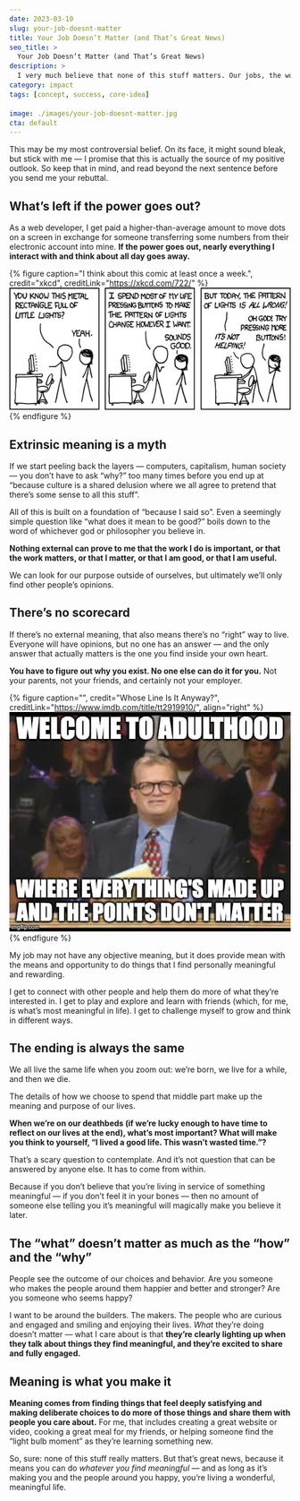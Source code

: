 ```yaml
---
date: 2023-03-10
slug: your-job-doesnt-matter
title: Your Job Doesn’t Matter (and That’s Great News)
seo_title: >
  Your Job Doesn’t Matter (and That’s Great News)
description: >
  I very much believe that none of this stuff matters. Our jobs, the work, all of it. It’s completely meaningless. I also believe this is a wonderful thing.
category: impact
tags: [concept, success, core-idea]

image: ./images/your-job-doesnt-matter.jpg
cta: default
---
```


This may be my most controversial belief. On its face, it might sound bleak, but stick with me — I promise that this is actually the source of my positive outlook. So keep that in mind, and read beyond the next sentence before you send me your rebuttal.

## What’s left if the power goes out?

As a web developer, I get paid a higher-than-average amount to move dots on a screen in exchange for someone transferring some numbers from their electronic account into mine. **If the power goes out, nearly everything I interact with and think about all day goes away.**

{% figure
  caption="I think about this comic at least once a week.",
  credit="xkcd",
  creditLink="https://xkcd.com/722/"
%}
  ![Cueball and Megan are looking at his computer, on the desk. Cueball: You know this metal rectangle full of little lights? Megan: Yeah. Cueball: I spend most of my life pressing buttons to make the pattern of lights change however I want. Megan: Sounds good. Cueball: But today, the pattern of lights is all wrong! Megan: Oh god! Try pressing more buttons! Cueball: IT'S NOT HELPING!](./images/xkcd-computer-problems.jpg)
{% endfigure %} 

## Extrinsic meaning is a myth

If we start peeling back the layers — computers, capitalism, human society — you don’t have to ask “why?” too many times before you end up at “because culture is a shared delusion where we all agree to pretend that there’s some sense to all this stuff”.

All of this is built on a foundation of “because I said so”. Even a seemingly simple question like “what does it mean to be good?” boils down to the word of whichever god or philosopher you believe in.

**Nothing external can prove to me that the work I do is important, or that the work matters, or that I matter, or that I am good, or that I am useful.**

We can look for our purpose outside of ourselves, but ultimately we’ll only find other people’s opinions.

## There’s no scorecard

If there’s no external meaning, that also means there’s no “right” way to live. Everyone will have opinions, but no one has an answer — and the only answer that actually matters is the one you find inside your own heart.

**You have to figure out why you exist. No one else can do it for you.** Not your parents, not your friends, and certainly not your employer.

{% figure
  caption="",
  credit="Whose Line Is It Anyway?",
  creditLink="https://www.imdb.com/title/tt2919910/",
  align="right"
%}
  ![Drew Carey on Whose Line Is It Anyway? with the caption, "Welcome to adulthood where everything's made up and the points don't matter"](./images/your-job-doesnt-matter.jpg)
{% endfigure %}


My job may not have any objective meaning, but it does provide mean with the means and opportunity to do things that I find personally meaningful and rewarding.

I get to connect with other people and help them do more of what they’re interested in. I get to play and explore and learn with friends (which, for me, is what’s most meaningful in life). I get to challenge myself to grow and think in different ways.

## The ending is always the same

We all live the same life when you zoom out: we’re born, we live for a while, and then we die.

The details of how we choose to spend that middle part make up the meaning and purpose of our lives.

**When we’re on our deathbeds (if we’re lucky enough to have time to reflect on our lives at the end), what’s most important? What will make you think to yourself, “I lived a good life. This wasn’t wasted time.”?**

That’s a scary question to contemplate. And it’s not question that can be answered by anyone else. It has to come from within.

Because if you don’t believe that you’re living in service of something meaningful — if you don’t feel it in your bones — then no amount of someone else telling you it’s meaningful will magically make you believe it later.

## The “what” doesn’t matter as much as the “how” and the “why”

People see the outcome of our choices and behavior. Are you someone who makes the people around them happier and better and stronger? Are you someone who seems happy?

I want to be around the builders. The makers. The people who are curious and engaged and smiling and enjoying their lives. _What_ they’re doing doesn’t matter — what I care about is that **they’re clearly lighting up when they talk about things they find meaningful, and they’re excited to share and fully engaged.**

## Meaning is what you make it

**Meaning comes from finding things that feel deeply satisfying and making deliberate choices to do more of those things and share them with people you care about.** For me, that includes creating a great website or video, cooking a great meal for my friends, or helping someone find the “light bulb moment” as they’re learning something new.

So, sure: none of this stuff really matters. But that’s great news, because it means you can do _whatever you find meaningful_ — and as long as it’s making you and the people around you happy, you’re living a wonderful, meaningful life.